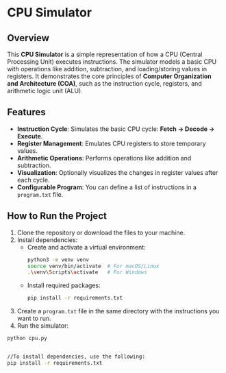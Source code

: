 # CPU Simulator

## Overview

This **CPU Simulator** is a simple representation of how a CPU (Central Processing Unit) executes instructions. The simulator models a basic CPU with operations like addition, subtraction, and loading/storing values in registers. It demonstrates the core principles of **Computer Organization and Architecture (COA)**, such as the instruction cycle, registers, and arithmetic logic unit (ALU).

## Features

- **Instruction Cycle**: Simulates the basic CPU cycle: **Fetch → Decode → Execute**.
- **Register Management**: Emulates CPU registers to store temporary values.
- **Arithmetic Operations**: Performs operations like addition and subtraction.
- **Visualization**: Optionally visualizes the changes in register values after each cycle.
- **Configurable Program**: You can define a list of instructions in a `program.txt` file.

## How to Run the Project

1. Clone the repository or download the files to your machine.
2. Install dependencies:
   - Create and activate a virtual environment:
     ```bash
     python3 -m venv venv
     source venv/bin/activate  # For macOS/Linux
     .\venv\Scripts\activate   # For Windows
     ```
   - Install required packages:
     ```bash
     pip install -r requirements.txt
     ```
3. Create a `program.txt` file in the same directory with the instructions you want to run.
4. Run the simulator:
```bash
python cpu.py


//To install dependencies, use the following:
pip install -r requirements.txt



